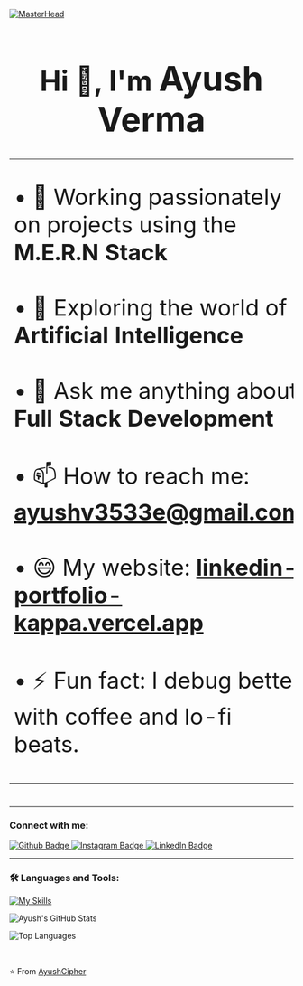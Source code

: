 [![MasterHead](https://user-images.githubusercontent.com/80781196/190216139-7697aa5a-c9a0-4bd6-80bf-3aca76a2e1c8.gif)](https://adithyadev555.netlify.app/)

<h1 align="center" style="font-size: 50px;">Hi 👋, I'm <span style="font-size: 60px; font-weight: bold;">Ayush Verma</span></h1>

<!-- <hr style="height: 4px; background-color: #555; border: none; margin-top: 40px; margin-bottom: 20px;" /> -->

<table  width="100%">
  <tr>
    <td width="70%">
      <p style="font-size: 40px;">
        • 🔭 Working passionately on projects using the <strong>M.E.R.N Stack</strong><br><br>
        • 🌱 Exploring the world of <strong>Artificial Intelligence</strong><br><br>
        • 💬 Ask me anything about <strong>Full Stack Development</strong><br><br>
        • 📫 How to reach me: <a href="mailto:ayushv3533e@gmail.com?subject=Interested%20in%20collaboration&body=Hi%20Ayush%2C%0A%0AI%20came%20across%20your%20GitHub%20profile%20and%20would%20love%20to%20connect%20or%20collaborate%20on%20a%20project.%0A%0AThanks!"><strong>ayushv3533e@gmail.com</strong></a><br><br>
        • 😄 My website: <a href="https://linkedin-portfolio-kappa.vercel.app/"><strong>linkedin-portfolio-kappa.vercel.app</strong></a><br><br>
        • ⚡ Fun fact: I debug better with coffee and lo-fi beats.
      </p>
    </td>
    <td>
      <img src="https://media.tenor.com/2uyENRmiUt0AAAAC/coding.gif" alt="Coding" width="300" style="border-radius: 10px;" />
    </td>
  </tr>
</table>

<hr style="height: 2px; background-color: gray; border: none; margin-top: 40px; margin-bottom: 20px;" />


### Connect with me:

<div id="badges">
  <a href="https://github.com/AyushCipher">
    <img src="https://img.shields.io/badge/Github-white?style=for-the-badge&logo=Github&logoColor=black" alt="Github Badge"/>
  </a>
  <a href="https://www.instagram.com/verma_ji_ayush/">
    <img src="https://img.shields.io/badge/Instagram-purple?style=for-the-badge&logo=instagram&logoColor=white" alt="Instagram Badge"/>
  </a>
  <a href="https://www.linkedin.com/in/ayush-verma-dev/">
    <img src="https://img.shields.io/badge/LinkedIn-blue?style=for-the-badge&logo=linkedin&logoColor=white" alt="LinkedIn Badge"/>
  </a>
</div>

---

### 🛠️ Languages and Tools:
[![My Skills](https://skillicons.dev/icons?i=html,css,js,react,nodejs,express,mongodb,nextjs,mysql,git,github,postman)](https://skillicons.dev)

![Ayush's GitHub Stats](https://github-readme-stats.vercel.app/api?username=AyushCipher&show_icons=true&theme=dark)

![Top Languages](https://github-readme-stats.vercel.app/api/top-langs/?username=AyushCipher&theme=dark)

<br>

⭐️ From [AyushCipher](https://github.com/AyushCipher)




